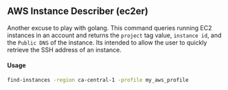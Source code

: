 ## AWS Instance Describer (ec2er) 

Another excuse to play with golang. This command queries running EC2 instances in an account and returns the `project` tag value, `instance id`, and the `Public DNS` of the instance. 
Its intended to allow the user to quickly retrieve the SSH address of an instance.
 
 #### Usage 
```bash
find-instances -region ca-central-1 -profile my_aws_profile
```
